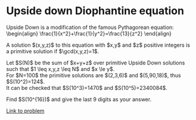 # Upside down Diophantine equation

<p>
Upside Down is a modification of the famous Pythagorean equation:
\begin{align}
\frac{1}{x^2}+\frac{1}{y^2}=\frac{13}{z^2}
\end{align}
</p>
<p>
A solution $(x,y,z)$  to this equation with $x,y$ and $z$ positive integers is a primitive solution if $\gcd(x,y,z)=1$.
</p>
<p>
Let $S(N)$ be the sum of $x+y+z$ over primitive Upside Down solutions such that $1 \leq x,y,z \leq N$ and $x \le y$. <br />
For $N=100$ the primitive solutions are $(2,3,6)$ and $(5,90,18)$, thus $S(10^2)=124$.<br />
It can be checked that $S(10^3)=1470$ and $S(10^5)=2340084$.
</p>
<p>
Find $S(10^{16})$ and give the last 9 digits as your answer.
</p>

[Link to problem](https://projecteuler.net/problem=748)
